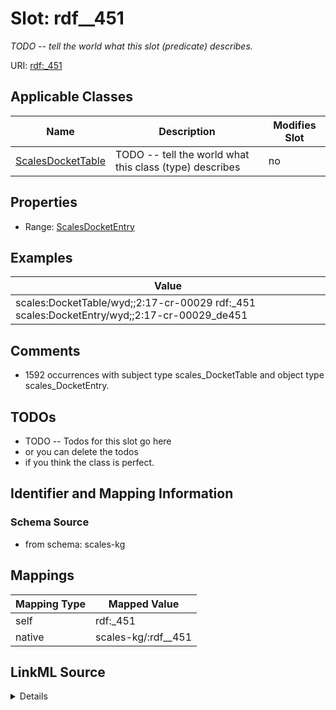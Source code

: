 

# Slot: rdf__451


_TODO -- tell the world what this slot (predicate) describes._





URI: [rdf:_451](http://www.w3.org/1999/02/22-rdf-syntax-ns#_451)



<!-- no inheritance hierarchy -->





## Applicable Classes

| Name | Description | Modifies Slot |
| --- | --- | --- |
| [ScalesDocketTable](../classes/ScalesDocketTable.md) | TODO -- tell the world what this class (type) describes |  no  |







## Properties

* Range: [ScalesDocketEntry](../classes/ScalesDocketEntry.md)






## Examples

| Value |
| --- |
| scales:DocketTable/wyd;;2:17-cr-00029 rdf:_451 scales:DocketEntry/wyd;;2:17-cr-00029_de451 |

## Comments

* 1592 occurrences with subject type scales_DocketTable and object type scales_DocketEntry.

## TODOs

* TODO -- Todos for this slot go here
* or you can delete the todos
* if you think the class is perfect.

## Identifier and Mapping Information







### Schema Source


* from schema: scales-kg




## Mappings

| Mapping Type | Mapped Value |
| ---  | ---  |
| self | rdf:_451 |
| native | scales-kg/:rdf__451 |




## LinkML Source

<details>
```yaml
name: rdf__451
description: TODO -- tell the world what this slot (predicate) describes.
todos:
- TODO -- Todos for this slot go here
- or you can delete the todos
- if you think the class is perfect.
comments:
- 1592 occurrences with subject type scales_DocketTable and object type scales_DocketEntry.
examples:
- value: scales:DocketTable/wyd;;2:17-cr-00029 rdf:_451 scales:DocketEntry/wyd;;2:17-cr-00029_de451
from_schema: scales-kg
rank: 1000
slot_uri: rdf:_451
alias: rdf__451
domain_of:
- scales_DocketTable
range: scales_DocketEntry

```
</details>